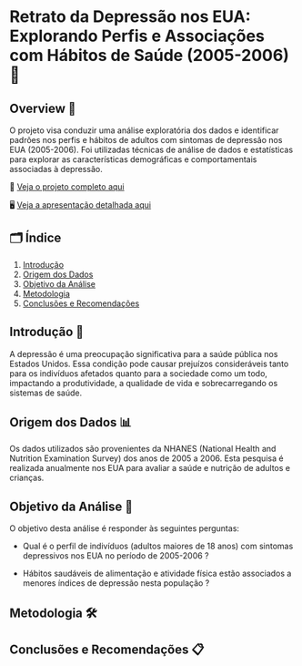 # Retrato da Depressão nos EUA: Explorando Perfis e Associações com Hábitos de Saúde (2005-2006) 🧠

## Overview 📌
O projeto visa conduzir uma análise exploratória dos dados e identificar padrões nos perfis e hábitos de adultos com sintomas de depressão nos EUA (2005-2006). Foi utilizadas técnicas de análise de dados e estatísticas para explorar as características demográficas e comportamentais associadas à depressão.

📓 [Veja o projeto completo aqui](https://github.com/JosenildoJunior/DepressionAnalysis/blob/0e5a7993e01c96209696c13151c8d8d2f0c59d4a/Case_Depression_(NHNES).ipynb)

🖥️ [Veja a apresentação detalhada aqui](https://github.com/JosenildoJunior/DepressionAnalysis/blob/0e5a7993e01c96209696c13151c8d8d2f0c59d4a/Retrato%20da%20Depress%C3%A3o%20nos%20EUA_%20Perfil%20e%20H%C3%A1bitos%20de%20Adultos%20(2005-2006).pdf)

## 🗂️ Índice
1. [Introdução](#introducao)
2. [Origem dos Dados](#origem-dos-dados)
3. [Objetivo da Análise](#objetivo-da-analise)
4. [Metodologia](#metodologia)
5. [Conclusões e Recomendações](#conclusoes-e-recomendaçoes)


## Introdução 📝

A depressão é uma preocupação significativa para a saúde pública nos Estados Unidos. Essa condição pode causar prejuízos consideráveis tanto para os indivíduos afetados quanto para a sociedade como um todo, impactando a produtividade, a qualidade de vida e sobrecarregando os sistemas de saúde.

## Origem dos Dados 📊

Os dados utilizados são provenientes da NHANES (National Health and Nutrition Examination Survey) dos anos de 2005 a 2006. Esta pesquisa é realizada anualmente nos EUA para avaliar a saúde e nutrição de adultos e crianças.

## Objetivo da Análise 🎯

  O objetivo desta análise é responder às seguintes perguntas:
  
  - Qual é o perfil de indivíduos (adultos maiores de 18 anos) com sintomas depressivos nos EUA no período de 2005-2006 ?
  
  - Hábitos saudáveis de alimentação e atividade física estão associados a menores índices de depressão nesta população ?

## Metodologia 🛠️

## Conclusões e Recomendações 📋


